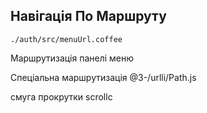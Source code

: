## Навігація По Маршруту

`./auth/src/menuUrl.coffee`

Маршрутизація панелі меню

Спеціальна маршрутизація
@3-/urlli/Path.js

смуга прокрутки
scrollc